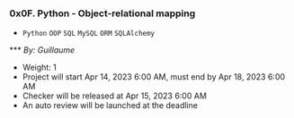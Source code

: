 ### 0x0F. Python - Object-relational mapping

- `Python` `OOP` `SQL` `MySQL` `ORM` `SQLAlchemy`

*** *By: Guillaume*
- Weight: 1
- Project will start Apr 14, 2023 6:00 AM, must end by Apr 18, 2023 6:00 AM
- Checker will be released at Apr 15, 2023 6:00 AM
- An auto review will be launched at the deadline
